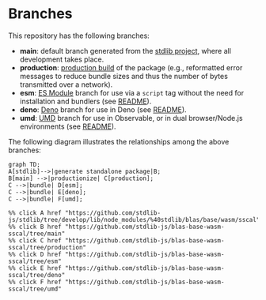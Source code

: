 <!--

@license Apache-2.0

Copyright (c) 2022 The Stdlib Authors.

Licensed under the Apache License, Version 2.0 (the "License");
you may not use this file except in compliance with the License.
You may obtain a copy of the License at

    http://www.apache.org/licenses/LICENSE-2.0

Unless required by applicable law or agreed to in writing, software
distributed under the License is distributed on an "AS IS" BASIS,
WITHOUT WARRANTIES OR CONDITIONS OF ANY KIND, either express or implied.
See the License for the specific language governing permissions and
limitations under the License.

-->

# Branches

This repository has the following branches:

-   **main**: default branch generated from the [stdlib project][stdlib-url], where all development takes place.
-   **production**: [production build][production-url] of the package (e.g., reformatted error messages to reduce bundle sizes and thus the number of bytes transmitted over a network).
-   **esm**: [ES Module][esm-url] branch for use via a `script` tag without the need for installation and bundlers (see [README][esm-readme]).
-   **deno**: [Deno][deno-url] branch for use in Deno (see [README][deno-readme]).
-   **umd**: [UMD][umd-url] branch for use in Observable, or in dual browser/Node.js environments (see [README][umd-readme]).

The following diagram illustrates the relationships among the above branches:

```mermaid
graph TD;
A[stdlib]-->|generate standalone package|B;
B[main] -->|productionize| C[production];
C -->|bundle| D[esm];
C -->|bundle| E[deno];
C -->|bundle| F[umd];

%% click A href "https://github.com/stdlib-js/stdlib/tree/develop/lib/node_modules/%40stdlib/blas/base/wasm/sscal"
%% click B href "https://github.com/stdlib-js/blas-base-wasm-sscal/tree/main"
%% click C href "https://github.com/stdlib-js/blas-base-wasm-sscal/tree/production"
%% click D href "https://github.com/stdlib-js/blas-base-wasm-sscal/tree/esm"
%% click E href "https://github.com/stdlib-js/blas-base-wasm-sscal/tree/deno"
%% click F href "https://github.com/stdlib-js/blas-base-wasm-sscal/tree/umd"
```

[stdlib-url]: https://github.com/stdlib-js/stdlib/tree/develop/lib/node_modules/%40stdlib/blas/base/wasm/sscal
[production-url]: https://github.com/stdlib-js/blas-base-wasm-sscal/tree/production
[deno-url]: https://github.com/stdlib-js/blas-base-wasm-sscal/tree/deno
[deno-readme]: https://github.com/stdlib-js/blas-base-wasm-sscal/blob/deno/README.md
[umd-url]: https://github.com/stdlib-js/blas-base-wasm-sscal/tree/umd
[umd-readme]: https://github.com/stdlib-js/blas-base-wasm-sscal/blob/umd/README.md
[esm-url]: https://github.com/stdlib-js/blas-base-wasm-sscal/tree/esm
[esm-readme]: https://github.com/stdlib-js/blas-base-wasm-sscal/blob/esm/README.md